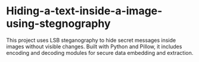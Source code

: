# Hiding-a-text-inside-a-image-using-stegnography
This project uses LSB steganography to hide secret messages inside images without visible changes. Built with Python and Pillow, it includes encoding and decoding modules for secure data embedding and extraction.
